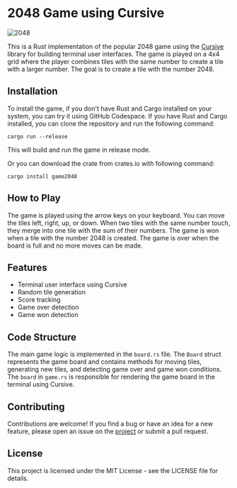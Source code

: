 # 2048 Game using Cursive

![2048](https://user-images.githubusercontent.com/35099832/234502901-e1721cd9-eb64-4c52-84ac-ba0c5d5cd3e3.gif)


This is a Rust implementation of the popular 2048 game using the [Cursive](https://github.com/gyscos/cursive) library for building terminal user interfaces. The game is played on a 4x4 grid where the player combines tiles with the same number to create a tile with a larger number. The goal is to create a tile with the number 2048.

## Installation

To install the game, if you don't have Rust and Cargo installed on your system, you can try it using GitHub Codespace. 
If you have Rust and Cargo installed, you can clone the repository and run the following command:

`cargo run --release
`

This will build and run the game in release mode.

Or you can download the crate from crates.io with following command:

`cargo install game2048
`


## How to Play

The game is played using the arrow keys on your keyboard. You can move the tiles left, right, up, or down. When two tiles with the same number touch, they merge into one tile with the sum of their numbers. The game is won when a tile with the number 2048 is created. The game is over when the board is full and no more moves can be made.

## Features

- Terminal user interface using Cursive
- Random tile generation
- Score tracking
- Game over detection
- Game won detection

## Code Structure

The main game logic is implemented in the `board.rs` file. The `Board` struct represents the game board and contains methods for moving tiles, generating new tiles, and detecting game over and game won conditions. The `board` in `game.rs` is responsible for rendering the game board in the terminal using Cursive.

## Contributing

Contributions are welcome! If you find a bug or have an idea for a new feature, please open an issue on the [project](https://github.com/users/genieCS/projects/1/views/1) or submit a pull request.

## License

This project is licensed under the MIT License - see the LICENSE file for details.
